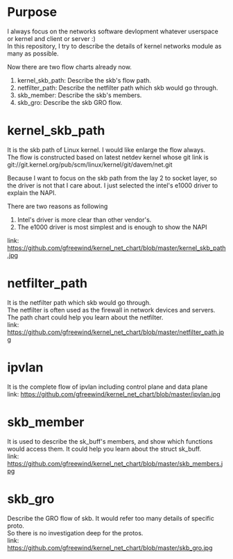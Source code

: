 # Purpose  

I always focus on the networks software devlopment whatever userspace or kernel and client or server :)  
In this repository, I try to describe the details of kernel networks module as many as possible. 

Now there are two flow charts already now.  
1. kernel_skb_path: Describe the skb's flow path.  
2. netfilter_path: Describe the netfilter path which skb would go through.  
3. skb_member: Describe the skb's members.  
4. skb_gro: Describe the skb GRO flow.  


# kernel_skb_path
It is the skb path of Linux kernel. I would like enlarge the flow always.  
The flow is constructed based on latest netdev kernel whose git link is git://git.kernel.org/pub/scm/linux/kernel/git/davem/net.git


Because I want to focus on the skb path from the lay 2 to socket layer, so the driver is not that I care about. I just selected the intel's e1000 driver to explain the NAPI. 



There are two reasons as following
1. Intel's driver is more clear than other vendor's.   
2. The e1000 driver is most simplest and is enough to show the NAPI  

link: https://github.com/gfreewind/kernel_net_chart/blob/master/kernel_skb_path.jpg


# netfilter_path  
It is the netfilter path which skb would go through.  
The netfilter is often used as the firewall in network devices and servers. The path chart could help you learn about the netfilter.  
link: https://github.com/gfreewind/kernel_net_chart/blob/master/netfilter_path.jpg  

# ipvlan  
It is the complete flow of ipvlan including control plane and data plane  
link: https://github.com/gfreewind/kernel_net_chart/blob/master/ipvlan.jpg

# skb_member

It is used to describe the sk_buff's members, and show which functions would access them. 
It could help you learn about the struct sk_buff.  
link: https://github.com/gfreewind/kernel_net_chart/blob/master/skb_members.jpg


# skb_gro  
Describe the GRO flow of skb. It would refer too many details of specific proto.  
So there is no investigation deep for the protos.  
link: https://github.com/gfreewind/kernel_net_chart/blob/master/skb_gro.jpg
